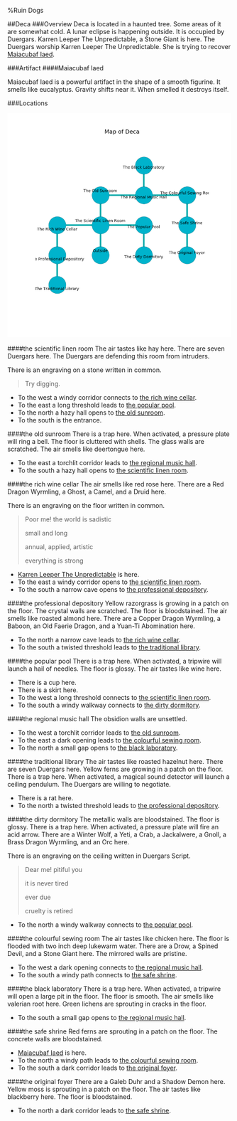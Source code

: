 %Ruin Dogs

##Deca
###Overview
Deca is located in a haunted tree. Some areas of it are somewhat cold. A lunar eclipse is happening outside. It is occupied by Duergars. <a name="Karren-Leeper-The-Unpredictable"></a>Karren Leeper The Unpredictable, a Stone Giant is here. The Duergars worship Karren Leeper The Unpredictable. She  is trying to recover [Maiacubaf Iaed](#Maiacubaf-Iaed). 



###Artifact
####<a name="Maiacubaf-Iaed"></a>Maiacubaf Iaed


Maiacubaf Iaed is a powerful artifact in the shape of a smooth figurine. It smells like eucalyptus. Gravity shifts near it. When smelled it destroys itself. 





###Locations


![](../v2/images/Deca.png)

####<a name="the-scientific-linen-room"></a>the scientific linen room
The air tastes like hay here. There are seven Duergars here. The Duergars are defending this room from intruders. 

There is an engraving on a stone written in common. 

> Try digging.
>


* To the west a windy corridor connects to [the rich wine cellar](#the-rich-wine-cellar).
* To the east a long threshold leads to [the popular pool](#the-popular-pool).
* To the north a hazy hall opens to [the old sunroom](#the-old-sunroom).
* To the south is the entrance.


####<a name="the-old-sunroom"></a>the old sunroom
There is a trap here. When activated, a pressure plate will ring a bell. The floor is cluttered with shells. The glass walls are scratched. The air smells like deertongue here. 



* To the east a torchlit corridor leads to [the regional music hall](#the-regional-music-hall).
* To the south a hazy hall opens to [the scientific linen room](#the-scientific-linen-room).


####<a name="the-rich-wine-cellar"></a>the rich wine cellar
The air smells like red rose here. There are a Red Dragon Wyrmling, a Ghost, a Camel, and a Druid here. 

There is an engraving on the floor written in common. 

> Poor me! the world is sadistic
>
> small and long
>
> annual, applied, artistic
>
> everything is strong
>


* [Karren Leeper The Unpredictable](#Karren-Leeper-The-Unpredictable) is here.
* To the east a windy corridor opens to [the scientific linen room](#the-scientific-linen-room).
* To the south a narrow cave opens to [the professional depository](#the-professional-depository).


####<a name="the-professional-depository"></a>the professional depository
Yellow razorgrass is growing in a patch on the floor. The crystal walls are scratched. The floor is bloodstained. The air smells like roasted almond here. There are a Copper Dragon Wyrmling, a Baboon, an Old Faerie Dragon, and a Yuan-Ti Abomination here. 



* To the north a narrow cave leads to [the rich wine cellar](#the-rich-wine-cellar).
* To the south a twisted threshold leads to [the traditional library](#the-traditional-library).


####<a name="the-popular-pool"></a>the popular pool
There is a trap here. When activated, a tripwire will launch a hail of needles. The floor is glossy. The air tastes like wine here. 



* There is a cup here.
* There is a skirt here.
* To the west a long threshold connects to [the scientific linen room](#the-scientific-linen-room).
* To the south a windy walkway connects to [the dirty dormitory](#the-dirty-dormitory).


####<a name="the-regional-music-hall"></a>the regional music hall
The obsidion walls are unsettled. 



* To the west a torchlit corridor leads to [the old sunroom](#the-old-sunroom).
* To the east a dark opening leads to [the colourful sewing room](#the-colourful-sewing-room).
* To the north a small gap opens to [the black laboratory](#the-black-laboratory).


####<a name="the-traditional-library"></a>the traditional library
The air tastes like roasted hazelnut here. There are seven Duergars here. Yellow ferns are growing in a patch on the floor. There is a trap here. When activated, a magical sound detector will launch a ceiling pendulum. The Duergars are willing to negotiate. 



* There is a rat here.
* To the north a twisted threshold leads to [the professional depository](#the-professional-depository).


####<a name="the-dirty-dormitory"></a>the dirty dormitory
The metallic walls are bloodstained. The floor is glossy. There is a trap here. When activated, a pressure plate will fire an acid arrow. There are a Winter Wolf, a Yeti, a Crab, a Jackalwere, a Gnoll, a Brass Dragon Wyrmling, and an Orc here. 

There is an engraving on the ceiling written in Duergars Script. 

> Dear me! pitiful you
>
> it is never tired
>
> ever due
>
> cruelty is retired
>


* To the north a windy walkway connects to [the popular pool](#the-popular-pool).


####<a name="the-colourful-sewing-room"></a>the colourful sewing room
The air tastes like chicken here. The floor is flooded with two inch deep lukewarm water. There are a Drow, a Spined Devil, and a Stone Giant here. The mirrored walls are pristine. 



* To the west a dark opening connects to [the regional music hall](#the-regional-music-hall).
* To the south a windy path connects to [the safe shrine](#the-safe-shrine).


####<a name="the-black-laboratory"></a>the black laboratory
There is a trap here. When activated, a tripwire will open a large pit in the floor. The floor is smooth. The air smells like valerian root here. Green lichens are sprouting in cracks in the floor. 



* To the south a small gap opens to [the regional music hall](#the-regional-music-hall).


####<a name="the-safe-shrine"></a>the safe shrine
Red ferns are sprouting in a patch on the floor. The concrete walls are bloodstained. 



* [Maiacubaf Iaed](#Maiacubaf-Iaed) is here.
* To the north a windy path leads to [the colourful sewing room](#the-colourful-sewing-room).
* To the south a dark corridor leads to [the original foyer](#the-original-foyer).


####<a name="the-original-foyer"></a>the original foyer
There are a Galeb Duhr and a Shadow Demon here. Yellow moss is sprouting in a patch on the floor. The air tastes like blackberry here. The floor is bloodstained. 



* To the north a dark corridor leads to [the safe shrine](#the-safe-shrine).


